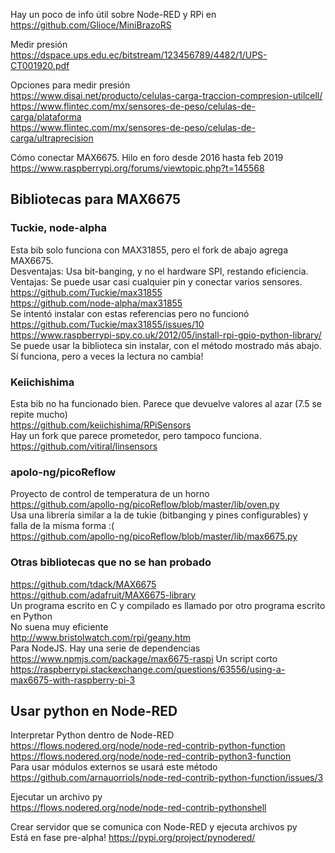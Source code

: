 Hay un poco de info útil sobre Node-RED y RPi en  
https://github.com/Glioce/MiniBrazoRS

Medir presión  
https://dspace.ups.edu.ec/bitstream/123456789/4482/1/UPS-CT001920.pdf  

Opciones para medir presión  
https://www.disai.net/producto/celulas-carga-traccion-compresion-utilcell/  
https://www.flintec.com/mx/sensores-de-peso/celulas-de-carga/plataforma  
https://www.flintec.com/mx/sensores-de-peso/celulas-de-carga/ultraprecision  

Cómo conectar MAX6675. Hilo en foro desde 2016 hasta feb 2019  
https://www.raspberrypi.org/forums/viewtopic.php?t=145568  

## Bibliotecas para MAX6675  

### Tuckie, node-alpha
Esta bib solo funciona con MAX31855, pero el fork de abajo agrega MAX6675.  
Desventajas: Usa bit-banging, y no el hardware SPI, restando eficiencia.  
Ventajas: Se puede usar casi cualquier pin y conectar varios sensores.  
https://github.com/Tuckie/max31855  
https://github.com/node-alpha/max31855  
Se intentó instalar con estas referencias pero no funcionó  
https://github.com/Tuckie/max31855/issues/10  
https://www.raspberrypi-spy.co.uk/2012/05/install-rpi-gpio-python-library/  
Se puede usar la biblioteca sin instalar, con el método mostrado más abajo.  
Sí funciona, pero a veces la lectura no cambia!  

### Keiichishima  
Esta bib no ha funcionado bien.
Parece que devuelve valores al azar (7.5 se repite mucho)  
https://github.com/keiichishima/RPiSensors  
Hay un fork que parece prometedor, pero tampoco funciona.  
https://github.com/vitiral/linsensors  

### apolo-ng/picoReflow  
Proyecto de control de temperatura de un horno  
https://github.com/apollo-ng/picoReflow/blob/master/lib/oven.py  
Usa una librería similar a la de tukie (bitbanging y pines configurables) y falla de la misma forma :(  
https://github.com/apollo-ng/picoReflow/blob/master/lib/max6675.py

### Otras bibliotecas que no se han probado  
https://github.com/tdack/MAX6675  
https://github.com/adafruit/MAX6675-library  
Un programa escrito en C y compilado es llamado por otro programa escrito en Python  
No suena muy eficiente  
http://www.bristolwatch.com/rpi/geany.htm  
Para NodeJS. Hay una serie de dependencias  
https://www.npmjs.com/package/max6675-raspi
Un script corto
https://raspberrypi.stackexchange.com/questions/63556/using-a-max6675-with-raspberry-pi-3

## Usar python en Node-RED

Interpretar Python dentro de Node-RED  
https://flows.nodered.org/node/node-red-contrib-python-function  
https://flows.nodered.org/node/node-red-contrib-python3-function  
Para usar módulos externos se usará este método  
https://github.com/arnauorriols/node-red-contrib-python-function/issues/3  

Ejecutar un archivo py  
https://flows.nodered.org/node/node-red-contrib-pythonshell

Crear servidor que se comunica con Node-RED y ejecuta archivos py  
Está en fase pre-alpha!
https://pypi.org/project/pynodered/

